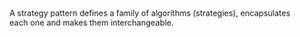 A strategy pattern defines a family of algorithms (strategies), encapsulates each one and makes them interchangeable.
